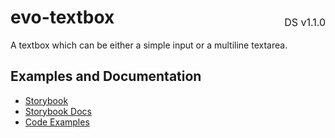<h1 style='display: flex; justify-content: space-between; align-items: center;'>
    <span>
        evo-textbox
    </span>
    <span style='font-weight: normal; font-size: medium; margin-bottom: -15px;'>
        DS v1.1.0
    </span>
</h1>

A textbox which can be either a simple input or a multiline textarea.

## Examples and Documentation

- [Storybook](https://ebay.github.io/evo-web/ebayui-core/?path=/story/form-input-evo-textbox)
- [Storybook Docs](https://ebay.github.io/evo-web/ebayui-core/?path=/docs/form-input-evo-textbox)
- [Code Examples](https://github.com/eBay/evo-web/tree/main/packages/ebayui-core/src/components/evo-textbox/examples)
